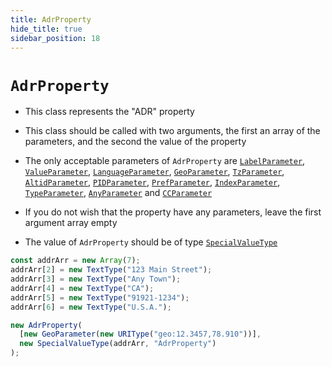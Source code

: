 ```yaml
---
title: AdrProperty
hide_title: true
sidebar_position: 18
---
```


# `AdrProperty`

- This class represents the "ADR" property

- This class should be called with two arguments, the first an array of the
  parameters, and the second the value of the property

- The only acceptable parameters of `AdrProperty` are
  [`LabelParameter`](/documentation/parameters/labelparameter),
  [`ValueParameter`](/documentation/parameters/valueparameter),
  [`LanguageParameter`](/documentation/parameters/languageparameter),
  [`GeoParameter`](/documentation/parameters/geoparameter),
  [`TzParameter`](/documentation/parameters/tzparameter),
  [`AltidParameter`](/documentation/parameters/altidparameter),
  [`PIDParameter`](/documentation/parameters/pidparameter),
  [`PrefParameter`](/documentation/parameters/prefparameter),
  [`IndexParameter`](/documentation/parameters/indexparameter),
  [`TypeParameter`](/documentation/parameters/typeparameter),
  [`AnyParameter`](/documentation/parameters/anyparameter) and
  [`CCParameter`](/documentation/parameters/ccparameter)

- If you do not wish that the property have any parameters, leave the first
  argument array empty

- The value of `AdrProperty` should be of type
  [`SpecialValueType`](/documentation/values/specialvaluetype)

```js
const addrArr = new Array(7);
addrArr[2] = new TextType("123 Main Street");
addrArr[3] = new TextType("Any Town");
addrArr[4] = new TextType("CA");
addrArr[5] = new TextType("91921-1234");
addrArr[6] = new TextType("U.S.A.");

new AdrProperty(
  [new GeoParameter(new URIType("geo:12.3457,78.910"))],
  new SpecialValueType(addrArr, "AdrProperty")
);
```
